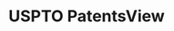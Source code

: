 ---
bigquery: https://console.cloud.google.com/bigquery?p=patents-public-data&d=patentsview&page=dataset
citation: Attribution should be given to PatentsView for use, distribution, or derivative
  works.
code: https://github.com/CSSIP-AIR/PatentsView-Code-Snippets/
contributors: USPTO
cost: None
description: 'PatentsView includes US patent data including raw data (summaries, applications,
  pregrant applications), disambugations of inventors and assignees, and inventor
  gender estimates.  Also foreign priority data, # of figures and sheets, and government
  interest statements.'
documentation: https://patentsview.org/query/builder-faqs
last_edit: 04/12/2022, 07:24:04
location: https://patentsview.org/
maintained_by: USPTO
record_creation_timestamp: 12/2/2020 17:20:46
schema_fields:
- kind
- fname
- filename
- rawassignee_id
- sector_title
- f102_date
- organization_id
- disamb_inventor_id_20171226
- name_first
- state_fips
- relkind
- disamb_assignee_id_20200331
- level_one
- term_disclaimer
- disamb_assignee_id_20191231
- disamb_inventor_id_20200929
- withdrawn
- country
- classification_status
- f371_date
- id
- symbol_position
- rawlocation_id
- assignee_id
- disamb_inventor_id_20200331
- category
- abstract
- disamb_inventor_id_20191231
- publication_number
- term_grant
- latin_name
- subclass
- num_figures
- country_transformed
- section_id
- disamb_inventor_id_20170307
- disamb_assignee_id_20181127
- classification_value
- variety
- sequence
- disamb_inventor_id_20171003
- exemplary
- disamb_inventor_id_20190820
- disamb_inventor_id_20181127
- disamb_assignee_id_20200630
- disamb_assignee_id_20200929
- series_code
- rawinventor_id
- subcategory_id
- disamb_assignee_id_20190820
- disamb_inventor_id_20201229
- uuid
- lname
- latlong
- inventor_id
- date
- num_sheets
- num_claims
- field_id
- name
- number
- disamb_inventor_id_20170808
- gi_statement
- disamb_inventor_id_20200630
- county_fips
- contract_award_number
- citation_id
- county
- designation
- rel_id
- attribution_status
- latitude
- applicant_type
- action_date
- rule_47
- disamb_assignee_id_20191008
- state
- group_id
- lawyer_id
- male
- title
- _371_date
- male_flag
- mainclass_id
- ipc_class
- disamb_inventor_id_20180528
- disamb_inventor_id_20191008
- classification_data_source
- name_last
- disamb_inventor_id_20190312
- group
- subsection_id
- organization
- category_id
- field_title
- ipc_version_indicator
- level_three
- disamb_assignee_id_20190312
- _102_date
- patent_id
- type
- level_two
- role
- num
- doc_type
- disclaimer_date
- reldocno
- longitude
- dependent
- main_group
- application_id
- text
- section
- classification_level
- doctype
- subgroup_id
- term_extension
- deceased
- subclass_id
- status
- city
- location_id
- lapse_of_patent
- length
- subgroup
shortname: patentsview
tags:
- disambiguation
- United States
- gender
terms_of_use: Creative Commons Attribution 4.0 International License.
timeframe: 1963-1999
title: USPTO PatentsView
uuid: cf1780b1-e265-4e49-8d1d-83b9cfe0fd9a
---